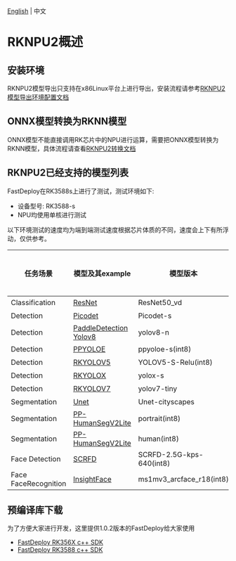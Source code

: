 [English](../../../en/faq/rknpu2/rknpu2.md) | 中文
# RKNPU2概述

## 安装环境
RKNPU2模型导出只支持在x86Linux平台上进行导出，安装流程请参考[RKNPU2模型导出环境配置文档](./environment.md)

## ONNX模型转换为RKNN模型
ONNX模型不能直接调用RK芯片中的NPU进行运算，需要把ONNX模型转换为RKNN模型，具体流程请查看[RKNPU2转换文档](./export.md)

## RKNPU2已经支持的模型列表

FastDeploy在RK3588s上进行了测试，测试环境如下:

* 设备型号: RK3588-s
* NPU均使用单核进行测试

以下环境测试的速度均为端到端测试速度根据芯片体质的不同，速度会上下有所浮动，仅供参考。

| 任务场景                 | 模型及其example                                                                                      | 模型版本                     | 是否量化 | RKNN速度(ms) |
|----------------------|--------------------------------------------------------------------------------------------------|--------------------------|------|------------|
| Classification       | [ResNet](../../../../examples/vision/classification/paddleclas/rknpu2/README.md)                 | ResNet50_vd              | 否    | 33         |
| Detection            | [Picodet](../../../../examples/vision/detection/paddledetection/rknpu2/README.md)                | Picodet-s                | 否    | 112        |
| Detection            | [PaddleDetection Yolov8](../../../../examples/vision/detection/paddledetection/rknpu2/README.md) | yolov8-n                 | 否    | 100        |
| Detection            | [PPYOLOE](../../../../examples/vision/detection/paddledetection/rknpu2/README.md)                | ppyoloe-s(int8)          | 是    | 141        |
| Detection            | [RKYOLOV5](../../../../examples/vision/detection/rkyolo/README.md)                               | YOLOV5-S-Relu(int8)      | 是    | 57         |
| Detection            | [RKYOLOX](../../../../examples/vision/detection/rkyolo/README.md)                                | yolox-s                  | 是    | 130        |
| Detection            | [RKYOLOV7](../../../../examples/vision/detection/rkyolo/README.md)                               | yolov7-tiny              | 是    | 58         |
| Segmentation         | [Unet](../../../../examples/vision/segmentation/paddleseg/rockchip/rknpu2/README.md)                      | Unet-cityscapes          | 否    | -          |
| Segmentation         | [PP-HumanSegV2Lite](../../../../examples/vision/segmentation/paddleseg/rockchip/rknpu2/README.md)         | portrait(int8)           | 是    | 43         |
| Segmentation         | [PP-HumanSegV2Lite](../../../../examples/vision/segmentation/paddleseg/rockchip/rknpu2/README.md)         | human(int8)              | 是    | 43         |
| Face Detection       | [SCRFD](../../../../examples/vision/facedet/scrfd/rknpu2/README.md)                              | SCRFD-2.5G-kps-640(int8) | 是    | 42         |
| Face FaceRecognition | [InsightFace](../../../../examples/vision/faceid/insightface/rknpu2/README_CN.md)                | ms1mv3_arcface_r18(int8) | 是    | 12         |

## 预编译库下载

为了方便大家进行开发，这里提供1.0.2版本的FastDeploy给大家使用

- [FastDeploy RK356X c++ SDK](https://bj.bcebos.com/fastdeploy/release/cpp/fastdeploy-linux-aarch64-rk356X-1.0.2.tgz)
- [FastDeploy RK3588 c++ SDK](https://bj.bcebos.com/fastdeploy/release/cpp/fastdeploy-linux-aarch64-rk3588-1.0.2.tgz)
